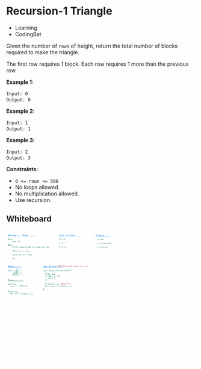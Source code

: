 # Recursion-1 Triangle
- Learning
- CodingBat

Given the number of `rows` of height, return the total number of blocks required
to make the triangle.

The first row requires 1 block. Each row requires 1 more than the previous row.

**Example 1:**
```
Input: 0
Output: 0
```

**Example 2:**
```
Input: 1
Output: 1
```

**Example 3:**
```
Input: 2
Output: 3
```

**Constraints:**
- `0 <= rows <= 500`
- No loops allowed.
- No multiplication allowed.
- Use recursion.

## Whiteboard
![Whiteboard Image][whiteboard-image]

<!-- Refs -->
[whiteboard-image]: whiteboard.jpg
